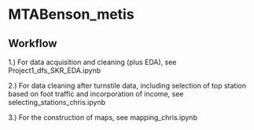 # MTABenson_metis

## Workflow

1.) For data acquisition and cleaning (plus EDA), see Project1_dfs_SKR_EDA.ipynb

2.) For data cleaning after turnstile data, including selection of top station based on foot traffic and incorporation of income, see selecting_stations_chris.ipynb

3.) For the construction of maps, see mapping_chris.ipynb
